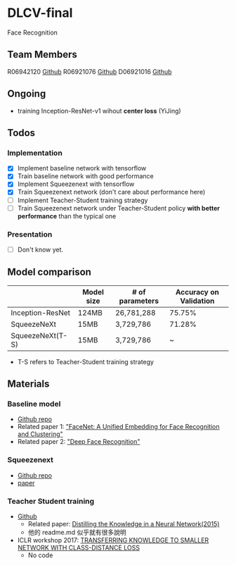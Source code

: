 # DLCV-final
Face Recognition

## Team Members
R06942120 [Github](https://github.com/ljn3333)
R06921076 [Github](https://github.com/YiJingLin)
D06921016 [Github](https://github.com/davidjaw)

## Ongoing
- training Inception-ResNet-v1 wihout **center loss** (YiJing)

## Todos

### Implementation
- [x] Implement baseline network with tensorflow
- [x] Train baseline network with good performance
- [x] Implement Squeezenext with tensorflow
- [x] Train Squeezenext network (don't care about performance here)
- [ ] Implement Teacher-Student training strategy
- [ ] Train Squeezenext network under Teacher-Student policy **with better performance** than the typical one

### Presentation
- [ ] Don't know yet.

## Model comparison
|  | Model size | # of parameters | Accuracy on Validation |
| -------- | -------- | -------- | -------- |
| Inception-ResNet | 124MB | 26,781,288 | 75.75% |
| SqueezeNeXt | 15MB     | 3,729,786     | 71.28% |
| SqueezeNeXt(T-S) | 15MB     | 3,729,786     | ~ |

* T-S refers to Teacher-Student training strategy

## Materials
### Baseline model
* [Github repo](https://github.com/davidsandberg/facenet)
* Related paper 1: ["FaceNet: A Unified Embedding for Face Recognition and Clustering"](https://arxiv.org/abs/1503.03832)
* Related paper 2: ["Deep Face Recognition"](http://www.robots.ox.ac.uk/~vgg/publications/2015/Parkhi15/parkhi15.pdf)

### Squeezenext
* [Github repo](https://github.com/amirgholami/SqueezeNext)
* [paper](https://arxiv.org/abs/1803.10615)

### Teacher Student training
* [Github](https://github.com/EricHe98/Teacher-Student-Training)
  * Related paper: [Distilling the Knowledge in a Neural Network(2015)](https://arxiv.org/abs/1503.02531?context=cs)
  * 他的 readme.md 似乎就有很多說明
* ICLR workshop 2017: [TRANSFERRING KNOWLEDGE TO SMALLER NETWORK
WITH CLASS-DISTANCE LOSS](https://openreview.net/pdf?id=ByXrfaGFe)
  * No code



